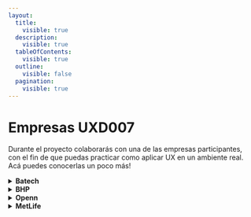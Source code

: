 ```yaml
---
layout:
  title:
    visible: true
  description:
    visible: true
  tableOfContents:
    visible: true
  outline:
    visible: false
  pagination:
    visible: true
---
```


# Empresas UXD007

Durante el proyecto colaborarás con una de las empresas participantes, con el fin de que puedas practicar como aplicar UX en un ambiente real. Acá puedes conocerlas un poco más!

<details>

<summary><strong>Batech</strong></summary>

Impulsa la eficiencia y la seguridad de empresas a través de tecnología AI. Batech transforma cámaras de sólo ser usadas para auditar, en auténticas herramientas para medir productividad y seguridad.

### Squad

<mark style="background-color:green;">**Equipos por squad: 2**</mark>

**Product Owner:** Salvador Perez. Co-founder Batech\
Software Engineer 🎉💛

**Coach designada:** Fio

</details>

<details>

<summary><strong>BHP</strong></summary>

Empresa de extracción de recursos con presencia en más de 90 países, y actualmente más de 80.000 personas trabajan en la compañía. Las actividades de ventas y marketing se realizan desde Singapur y Houston y nuestros productos se venden a nivel global. BHP se enfoca en los recursos que el mundo necesita para crecer y descarbonizarse.

### Squad

<mark style="background-color:green;">**Equipos por squad: 2**</mark>

**Product Owner:** Joyce Cornejo. UX Designer de BHP\
Es egresada del bootcamp de UX de Laboratoria, conoce y está muy animada con volver a Laboratoria como Product Owner 💛💪🏼

**Coach designada:** Fio

</details>

<details>

<summary><strong>Openn</strong></summary>

Diseñamos experiencias digitales y físicas de producto, servicio y marca. Nuestro marco metodológico es el diseño inclusivo donde buscamos diseñar para el 20% de las personas (los atípicos), para atender los retos más complejos.

### Squad

<mark style="background-color:green;">**Equipos por squad: 2**</mark>

**Product Owner:** Natalia Bortoni. Co-founder de Openn

**Coach designada:** Glo

</details>

<details>

<summary><strong>MetLife</strong></summary>

Compañía proveedora de soluciones de protección y ahorro cuyo rol principal es ayudar a generaciones de personas en todo el mundo a proteger a sus familias y sus finanzas. MetLife es líder de servicios financieros en el país y el mundo, proporcionando seguros, anualidades, beneficios para empleados y gestión de activos para nuestros clientes individuales e institucionales.

### Squad

<mark style="background-color:green;">**Equipos por squad: 2**</mark>

**Product Owner:** Natalia Pardo. Product Owner del portal de corredores

**Coach designada:** Glo

</details>

